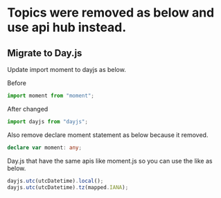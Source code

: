 # Topics were removed as below and use api hub instead.

## Migrate to Day.js
Update import moment to dayjs as below.

Before
```ts
import moment from "moment";
```

After changed
```ts
import dayjs from "dayjs";
```

Also remove declare moment statement as below because it removed.
```ts
declare var moment: any;
```

Day.js that have the same apis like moment.js so you can use the like as below.
```ts
dayjs.utc(utcDatetime).local();
dayjs.utc(utcDatetime).tz(mapped.IANA);
```
